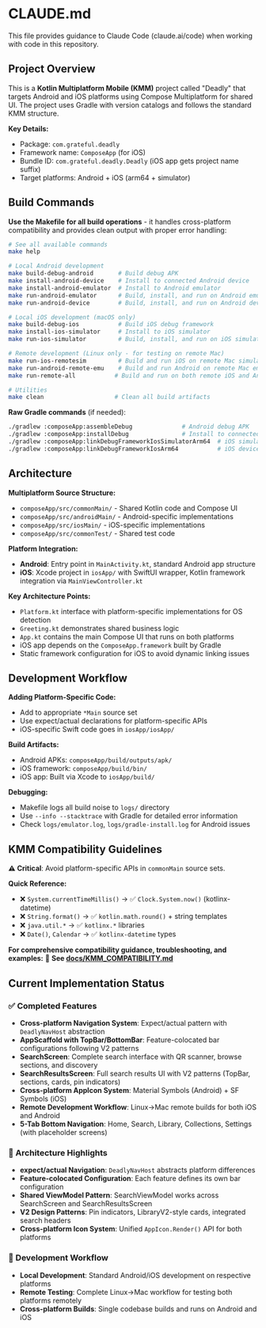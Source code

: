 # CLAUDE.md

This file provides guidance to Claude Code (claude.ai/code) when working with code in this repository.

## Project Overview

This is a **Kotlin Multiplatform Mobile (KMM)** project called "Deadly" that targets Android and iOS platforms using Compose Multiplatform for shared UI. The project uses Gradle with version catalogs and follows the standard KMM structure.

**Key Details:**
- Package: `com.grateful.deadly`
- Framework name: `ComposeApp` (for iOS)
- Bundle ID: `com.grateful.deadly.Deadly` (iOS app gets project name suffix)
- Target platforms: Android + iOS (arm64 + simulator)

## Build Commands

**Use the Makefile for all build operations** - it handles cross-platform compatibility and provides clean output with proper error handling:

```bash
# See all available commands
make help

# Local Android development
make build-debug-android       # Build debug APK
make install-android-device    # Install to connected Android device
make install-android-emulator  # Install to Android emulator
make run-android-emulator      # Build, install, and run on Android emulator
make run-android-device        # Build, install, and run on Android device

# Local iOS development (macOS only)
make build-debug-ios           # Build iOS debug framework
make install-ios-simulator     # Install to iOS simulator
make run-ios-simulator         # Build, install, and run on iOS simulator

# Remote development (Linux only - for testing on remote Mac)
make run-ios-remotesim         # Build and run iOS on remote Mac simulator
make run-android-remote-emu    # Build and run Android on remote Mac emulator
make run-remote-all           # Build and run on both remote iOS and Android

# Utilities
make clean                    # Clean all build artifacts
```

**Raw Gradle commands** (if needed):
```bash
./gradlew :composeApp:assembleDebug              # Android debug APK
./gradlew :composeApp:installDebug               # Install to connected Android device
./gradlew :composeApp:linkDebugFrameworkIosSimulatorArm64  # iOS simulator framework
./gradlew :composeApp:linkDebugFrameworkIosArm64           # iOS device framework
```

## Architecture

**Multiplatform Source Structure:**
- `composeApp/src/commonMain/` - Shared Kotlin code and Compose UI
- `composeApp/src/androidMain/` - Android-specific implementations  
- `composeApp/src/iosMain/` - iOS-specific implementations
- `composeApp/src/commonTest/` - Shared test code

**Platform Integration:**
- **Android**: Entry point in `MainActivity.kt`, standard Android app structure
- **iOS**: Xcode project in `iosApp/` with SwiftUI wrapper, Kotlin framework integration via `MainViewController.kt`

**Key Architecture Points:**
- `Platform.kt` interface with platform-specific implementations for OS detection
- `Greeting.kt` demonstrates shared business logic
- `App.kt` contains the main Compose UI that runs on both platforms
- iOS app depends on the `ComposeApp.framework` built by Gradle
- Static framework configuration for iOS to avoid dynamic linking issues

## Development Workflow

**Adding Platform-Specific Code:**
- Add to appropriate `*Main` source set
- Use expect/actual declarations for platform-specific APIs
- iOS-specific Swift code goes in `iosApp/iosApp/`

**Build Artifacts:**
- Android APKs: `composeApp/build/outputs/apk/`
- iOS framework: `composeApp/build/bin/`
- iOS app: Built via Xcode to `iosApp/build/`

**Debugging:**
- Makefile logs all build noise to `logs/` directory
- Use `--info --stacktrace` with Gradle for detailed error information
- Check `logs/emulator.log`, `logs/gradle-install.log` for Android issues

## KMM Compatibility Guidelines

**⚠️ Critical**: Avoid platform-specific APIs in `commonMain` source sets.

**Quick Reference:**
- ❌ `System.currentTimeMillis()` → ✅ `Clock.System.now()` (kotlinx-datetime)
- ❌ `String.format()` → ✅ `kotlin.math.round()` + string templates  
- ❌ `java.util.*` → ✅ `kotlinx.*` libraries
- ❌ `Date()`, `Calendar` → ✅ `kotlinx-datetime` types

**For comprehensive compatibility guidance, troubleshooting, and examples:**
📖 **See [docs/KMM_COMPATIBILITY.md](docs/KMM_COMPATIBILITY.md)**

## Current Implementation Status

### ✅ Completed Features
- **Cross-platform Navigation System**: Expect/actual pattern with `DeadlyNavHost` abstraction
- **AppScaffold with TopBar/BottomBar**: Feature-colocated bar configurations following V2 patterns
- **SearchScreen**: Complete search interface with QR scanner, browse sections, and discovery
- **SearchResultsScreen**: Full search results UI with V2 patterns (TopBar, sections, cards, pin indicators)
- **Cross-platform AppIcon System**: Material Symbols (Android) + SF Symbols (iOS)
- **Remote Development Workflow**: Linux→Mac remote builds for both iOS and Android
- **5-Tab Bottom Navigation**: Home, Search, Library, Collections, Settings (with placeholder screens)

### 🔧 Architecture Highlights
- **expect/actual Navigation**: `DeadlyNavHost` abstracts platform differences
- **Feature-colocated Configuration**: Each feature defines its own bar configuration
- **Shared ViewModel Pattern**: SearchViewModel works across SearchScreen and SearchResultsScreen
- **V2 Design Patterns**: Pin indicators, LibraryV2-style cards, integrated search headers
- **Cross-platform Icon System**: Unified `AppIcon.Render()` API for both platforms

### 🚀 Development Workflow
- **Local Development**: Standard Android/iOS development on respective platforms
- **Remote Testing**: Complete Linux→Mac workflow for testing both platforms remotely
- **Cross-platform Builds**: Single codebase builds and runs on Android and iOS